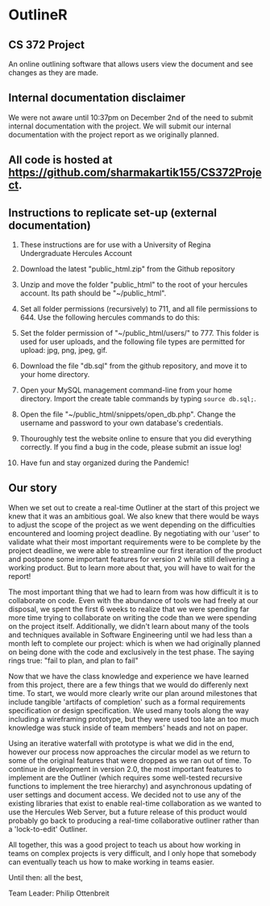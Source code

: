 # OutlineR

## CS 372 Project

An online outlining software that allows users view the document and see changes as they are made.

## Internal documentation disclaimer

We were not aware until 10:37pm on December 2nd of the need to submit internal documentation with the project.
We will submit our internal documentation with the project report as we originally planned.


## All code is hosted at https://github.com/sharmakartik155/CS372Project.


## Instructions to replicate set-up (external documentation)

1. These instructions are for use with a University of Regina Undergraduate Hercules Account

2. Download the latest "public_html.zip" from the Github repository

3. Unzip and move the folder "public_html" to the root of your hercules account. Its path should be "~/public_html".

4. Set all folder permissions (recursively) to 711, and all file permissions to 644. Use the following hercules commands to do this:

5. Set the folder permission of "~/public_html/users/" to 777. This folder is used for user uploads, and the following file types are permitted for upload: jpg, png, jpeg, gif.

6. Download the file "db.sql" from the github repository, and move it to your home directory.

7. Open your MySQL management command-line from your home directory. Import the create table commands by typing `source db.sql;`.

8. Open the file "~/public_html/snippets/open_db.php". Change the username and password to your own database's credentials.

9. Thouroughly test the website online to ensure that you did everything correctly. If you find a bug in the code, please submit an issue log!

10. Have fun and stay organized during the Pandemic!

## Our story

When we set out to create a real-time Outliner at the start of this project we knew that it was an ambitious goal. We also knew that there would be ways to adjust the scope of the project as we went depending on the difficulties encountered and looming project deadline. By negotiating with our 'user' to validate what their most important requirements were to be complete by the project deadline, we were able to streamline our first iteration of the product and postpone some important features for version 2 while still delivering a working product. But to learn more about that, you will have to wait for the report!

The most important thing that we had to learn from was how difficult it is to collaborate on code. Even with the abundance of tools we had freely at our disposal, we spent the first 6 weeks to realize that we were spending far more time trying to collaborate on writing the code than we were spending on the project itself. Additionally, we didn't learn about many of the tools and techniques available in Software Engineering until we had less than a month left to complete our project: which is when we had originally planned on being done with the code and exclusively in the test phase. The saying rings true: "fail to plan, and plan to fail"

Now that we have the class knowledge and experience we have learned from this project, there are a few things that we would do differenly next time. To start, we would more clearly write our plan around milestones that include tangible 'artifacts of completion' such as a formal requirements specification or design specification. We used many tools along the way including a wireframing prototype, but they were used too late an too much knowledge was stuck inside of team members' heads and not on paper. 

Using an iterative waterfall with prototype is what we did in the end, however our process now approaches the circular model as we return to some of the original features that were dropped as we ran out of time. To continue in development in version 2.0, the most important features to implement are the Outliner (which requires some well-tested recursive functions to implement the tree hierarchy) and asynchronous updating of user settings and document access. We decided not to use any of the existing libraries that exist to enable real-time collaboration as we wanted to use the Hercules Web Server, but a future release of this product would probably go back to producing a real-time collaborative outliner rather than a 'lock-to-edit' Outliner.

All together, this was a good project to teach us about how working in teams on complex projects is very difficult, and I only hope that somebody can eventually teach us how to make working in teams easier.

Until then: all the best,

Team Leader: Philip Ottenbreit
